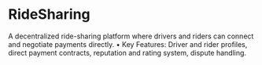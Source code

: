 # RideSharing
A decentralized ride-sharing platform where drivers and riders can connect and negotiate payments directly. • Key Features: Driver and rider profiles, direct payment contracts, reputation and rating system, dispute handling.
